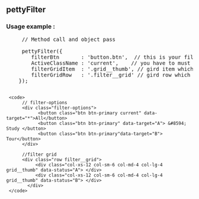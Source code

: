 ## pettyFilter 
### Usage example :

<pre>
     // Method call and object pass
  
     pettyFilter({
        filterBtn       : 'button.btn',  // this is your filter button which is the get targated value
        ActiveClassName : 'current',    // you have to must use by class name
        filterGridItem  : '.grid__thumb', // gird item which is your filter item
        filterGridRow   : '.filter__grid' // gird row which is the parrent of  filter item or grid item
    });
    
</pre>

     <code>
          // filter-options
          <div class="filter-options">
                <button class="btn btn-primary current" data-target="*">All</button>
                <button class="btn btn-primary" data-target="A"> &#8594; Study </button>
                <button class="btn btn-primary"data-target="B"> Tour</button>
          </div>
          
          //filter grid
          <div class="row filter__grid">
               <div class="col-xs-12 col-sm-6 col-md-4 col-lg-4 grid__thumb" data-status="A"> </div>
               <div class="col-xs-12 col-sm-6 col-md-4 col-lg-4 grid__thumb" data-status="B"> </div>
            </div>
     </code>


     



      
